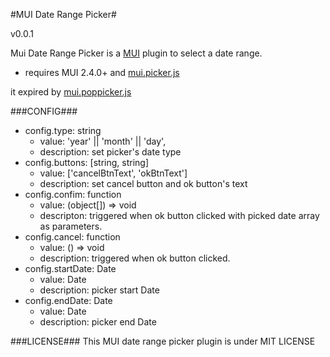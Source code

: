 #MUI Date Range Picker#

v0.0.1

Mui Date Range Picker is a [MUI](https://github.com/dcloudio/mui) plugin to select a date range.

* requires MUI 2.4.0+ and [mui.picker.js](https://github.com/dcloudio/mui/blob/master/plugin/picker/js/mui.picker.js)

it expired by [mui.poppicker.js](https://github.com/dcloudio/mui/blob/master/plugin/picker/js/mui.poppicker.js)

###CONFIG###
* config.type: string 
    - value: 'year' || 'month' || 'day',
    - description: set picker's date type
* config.buttons: [string, string]
    - value: ['cancelBtnText', 'okBtnText']
    - description: set cancel button and ok button's text
* config.confim: function
     - value: (object[]) => void
     - descripton: triggered when ok button clicked with picked date array as parameters.
* config.cancel: function
     - value: () => void
     - description: triggered when ok button clicked.
* config.startDate: Date
     - value: Date
     - description: picker start Date
* config.endDate: Date
     - value: Date
     - description: picker end Date

###LICENSE###
This MUI date range picker plugin is under MIT LICENSE

